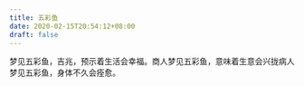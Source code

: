 ```yaml
---
title: 五彩鱼
date: 2020-02-15T20:54:12+08:00
draft: false
---
```


梦见五彩鱼，吉兆，预示着生活会幸福。商人梦见五彩鱼，意味着生意会兴拢病人梦见五彩鱼，身体不久会痊愈。